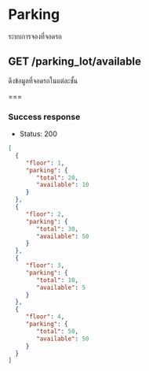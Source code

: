 # Parking
ระบบการจองที่จอดรถ

## GET /parking_lot/available
ดึงข้อมูลที่จอดรถในแต่ละชั้น

===
### Success response

* Status: 200

```json
[
  {
     "floor": 1,
     "parking": {
        "total": 20,
        "available": 10
     }
  },
  {
     "floor": 2,
     "parking": {
        "total": 30,
        "available": 50
     }
  },
  {
     "floor": 3,
     "parking": {
        "total": 10,
        "available": 5
     }
  },
  {
     "floor": 4,
     "parking": {
        "total": 50,
        "available": 50
     }
  }
]
```
